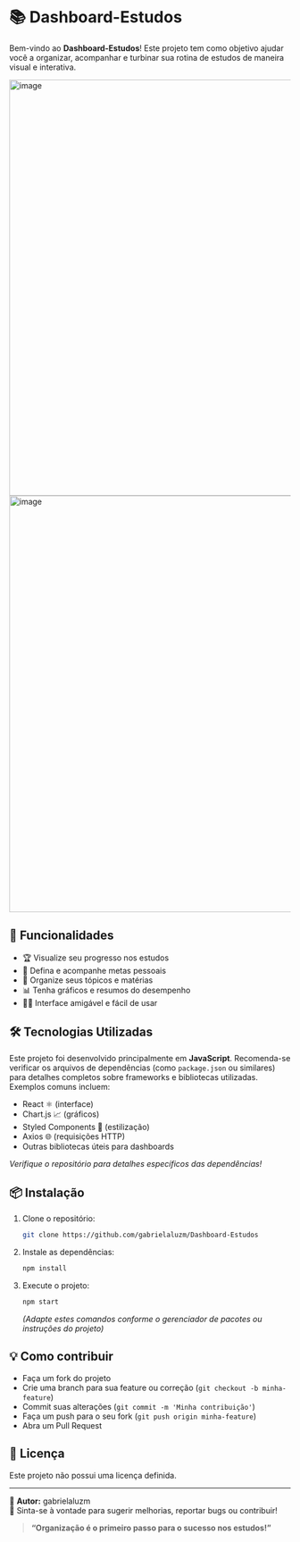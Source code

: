 # 📚 Dashboard-Estudos

Bem-vindo ao **Dashboard-Estudos**! Este projeto tem como objetivo ajudar você a organizar, acompanhar e turbinar sua rotina de estudos de maneira visual e interativa. 

<img width="1154" height="745" alt="image" src="https://github.com/user-attachments/assets/affb8a4c-43a5-4944-9fbf-0298300c58c2" />

<img width="1140" height="746" alt="image" src="https://github.com/user-attachments/assets/2c90afc7-a76b-4181-909f-d75558f10853" />

## 🚀 Funcionalidades

- 🏆 Visualize seu progresso nos estudos
- 🎯 Defina e acompanhe metas pessoais
- 📅 Organize seus tópicos e matérias
- 📊 Tenha gráficos e resumos do desempenho
- 👨‍💻 Interface amigável e fácil de usar

## 🛠 Tecnologias Utilizadas

Este projeto foi desenvolvido principalmente em **JavaScript**. Recomenda-se verificar os arquivos de dependências (como `package.json` ou similares) para detalhes completos sobre frameworks e bibliotecas utilizadas. Exemplos comuns incluem:

- React ⚛️ (interface)
- Chart.js 📈 (gráficos)
- Styled Components 💅 (estilização)
- Axios 🌐 (requisições HTTP)
- Outras bibliotecas úteis para dashboards

*Verifique o repositório para detalhes específicos das dependências!*

## 📦 Instalação

1. Clone o repositório:
   ```bash
   git clone https://github.com/gabrielaluzm/Dashboard-Estudos
   ```
2. Instale as dependências:
   ```bash
   npm install
   ```
3. Execute o projeto:
   ```bash
   npm start
   ```
   *(Adapte estes comandos conforme o gerenciador de pacotes ou instruções do projeto)*

## 💡 Como contribuir

- Faça um fork do projeto
- Crie uma branch para sua feature ou correção (`git checkout -b minha-feature`)
- Commit suas alterações (`git commit -m 'Minha contribuição'`)
- Faça um push para o seu fork (`git push origin minha-feature`)
- Abra um Pull Request

## 📄 Licença

Este projeto não possui uma licença definida. 

---

👤 **Autor:** gabrielaluzm  
🌟 Sinta-se à vontade para sugerir melhorias, reportar bugs ou contribuir!

> **“Organização é o primeiro passo para o sucesso nos estudos!”**
